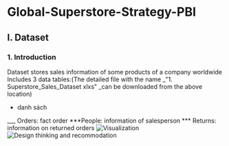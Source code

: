 # Global-Superstore-Strategy-PBI
## I. Dataset
### 1. Introduction
Dataset stores sales information of some products of a company worldwide
Includes 3 data tables:(The detailed file with the name _"1. Superstore_Sales_Dataset xlxs" _can be downloaded from the above location)

* danh sách

___ Orders: fact order
***People: information of salesperson
*** Returns: information on returned orders
![Visualization](https://github.com/MinhTin29/Global-Superstore-Strategy-PBI/assets/104016398/e01711e7-0cfa-46b1-b49a-cf8a28bbd2f8)
![Design thinking and recommodation](https://github.com/MinhTin29/Global-Superstore-Strategy-PBI/assets/104016398/74121e3c-2450-41c8-8259-11a8b751b029)


